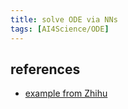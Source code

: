 ```yaml
---
title: solve ODE via NNs
tags: [AI4Science/ODE]
---
```









## references

- [example from Zhihu](https://www.zhihu.com/question/350294760/answer/2719842825)


